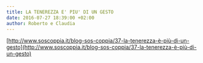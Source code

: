 ```yaml
---
title: LA TENEREZZA E' PIU' DI UN GESTO
date: 2016-07-27 18:39:00 +02:00
author: Roberto e Claudia
---
```


[http://www.soscoppia.it/blog-sos-coppia/37-la-tenerezza-è-più-di-un-gesto](http://www.soscoppia.it/blog-sos-coppia/37-la-tenerezza-è-più-di-un-gesto)